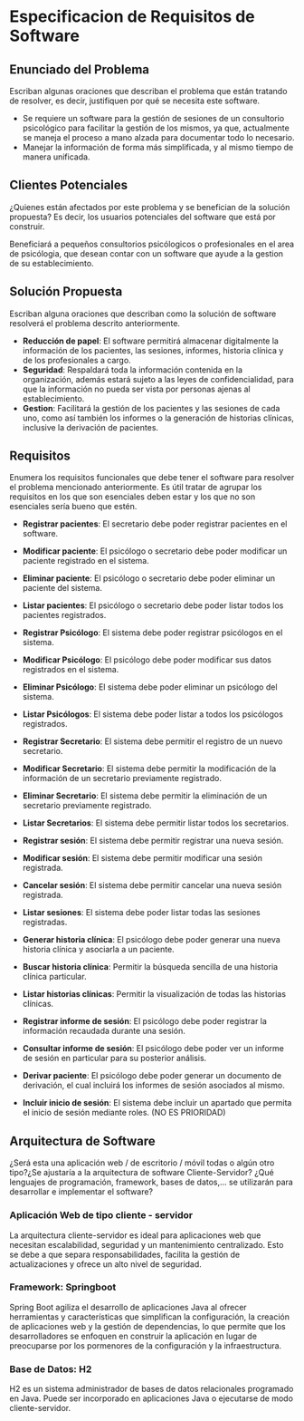 # Especificacion de Requisitos de Software

## Enunciado del Problema

Escriban algunas oraciones que describan el problema que están tratando de resolver, es decir, justifiquen por qué se necesita este software.

- Se requiere un software para la gestión de sesiones de un consultorio psicológico para facilitar la gestión de los mismos, ya que, actualmente se maneja el proceso a mano alzada para documentar todo lo necesario. 
- Manejar la información de forma más simplificada, y al mismo tiempo de manera unificada.

## Clientes Potenciales

¿Quienes están afectados por este problema y se benefician de la solución propuesta? Es decir, los usuarios potenciales del software que está por construir.

Beneficiará a pequeños consultorios psicólogicos o
profesionales en el area de psicólogia, que desean contar con
un software que ayude a la gestion de su establecimiento.

## Solución Propuesta

Escriban alguna oraciones que describan como la solución de software resolverá el problema descrito anteriormente.

- **Reducción de papel**: El software permitirá almacenar digitalmente la
información de los pacientes, las sesiones, informes, historia
clínica y de los profesionales a cargo.
- **Seguridad**: Respaldará toda la información contenida en la
organización, además estará sujeto a las leyes de confidencialidad, para que la información no pueda ser vista
por personas ajenas al establecimiento.
- **Gestion**: Facilitará la gestión de los pacientes y las sesiones de
cada uno, como así también los informes o la generación
de historias clínicas, inclusive la derivación de pacientes. 

## Requisitos

Enumera los requisitos funcionales que debe tener el software para resolver el problema mencionado anteriormente. Es útil tratar de agrupar los requisitos en los que son esenciales deben estar y los que no son esenciales sería bueno que estén.

- **Registrar pacientes**: El secretario debe poder registrar pacientes en el software.

- **Modificar paciente**: El psicólogo o secretario debe poder modificar un paciente registrado en el sistema.

- **Eliminar paciente**:  El psicólogo o secretario debe poder eliminar un paciente del sistema.

- **Listar pacientes**: El psicólogo o secretario debe poder listar todos los pacientes registrados.

- **Registrar Psicólogo**: El sistema debe poder registrar psicólogos en el sistema.

- **Modificar Psicólogo**: El psicólogo debe poder modificar sus datos registrados en el sistema.

- **Eliminar Psicólogo**:  El sistema debe poder eliminar un psicólogo del sistema.

- **Listar Psicólogos**: El sistema debe poder listar a todos los psicólogos registrados.

- **Registrar Secretario**: El sistema debe permitir el registro de un nuevo secretario.

- **Modificar Secretario**: El sistema debe permitir la modificación de la información de un secretario previamente registrado.

- **Eliminar Secretario**: El sistema debe permitir la eliminación de un secretario previamente registrado. 

- **Listar Secretarios**: El sistema debe permitir listar todos los secretarios.

- **Registrar sesión**: El sistema debe permitir registrar una nueva sesión.

- **Modificar sesión**: El sistema debe permitir modificar una sesión registrada.

- **Cancelar sesión**: El sistema debe permitir cancelar una nueva sesión registrada.

- **Listar sesiones**: El sistema debe poder listar todas las sesiones registradas.

- **Generar historia clínica**: El psicólogo debe poder generar una nueva historia clínica y asociarla a un paciente.

- **Buscar historia clínica**: Permitir la búsqueda sencilla de una historia clínica particular.

- **Listar historias clínicas**: Permitir la visualización de todas las historias clínicas.

- **Registrar informe de sesión**: El psicólogo debe poder registrar la información recaudada durante una sesión.

- **Consultar informe de sesión**: El psicólogo debe poder ver un informe de sesión en particular para su posterior análisis.

- **Derivar paciente**: El psicólogo debe poder generar un documento de derivación, el cual incluirá los informes de sesión asociados al mismo.

- **Incluir inicio de sesión**: El sistema debe incluir un apartado que permita el inicio de sesión mediante roles. (NO ES PRIORIDAD)

## Arquitectura de Software

¿Será esta una aplicación web / de escritorio / móvil todas o algún otro tipo?¿Se ajustaría a la arquitectura de software Cliente-Servidor? ¿Qué lenguajes de programación, framework, bases de datos,... se utilizarán para desarrollar e implementar el software?

### Aplicación Web de tipo cliente - servidor

La arquitectura cliente-servidor es ideal para aplicaciones web que
necesitan escalabilidad, seguridad y un mantenimiento centralizado. Esto se debe a que separa responsabilidades, facilita la gestión
de actualizaciones y ofrece un alto nivel de seguridad.

### Framework: Springboot

Spring Boot agiliza el desarrollo de aplicaciones Java al ofrecer
herramientas y características que simplifican la configuración, la
creación de aplicaciones web y la gestión de dependencias, lo que
permite que los desarrolladores se enfoquen en construir la aplicación
en lugar de preocuparse por los pormenores de la configuración y la
infraestructura.

### Base de Datos: H2 

H2 es un sistema administrador de bases de datos relacionales programado en Java. Puede ser incorporado en aplicaciones Java o ejecutarse de modo cliente-servidor.
